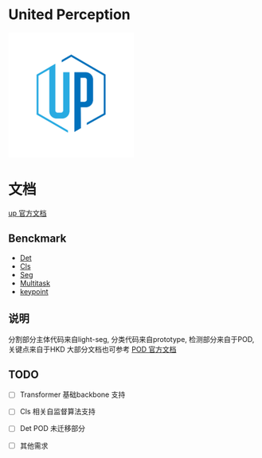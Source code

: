 # United Perception

<img src=./up-logo.png width=50% />


# 文档

[up 官方文档](http://spring.sensetime.com/docs/up/index.html)
## Benckmark

* [Det](benchmark/detection_benchmark.md)
* [Cls](benchmark/classification_benchmark.md)
* [Seg](benchmark/semantic_benchmark.md)
* [Multitask](benchmark/multitask_benchmark.md)
* [keypoint](benchmark/keypoint_benchmark.md)

## 说明

分割部分主体代码来自light-seg, 分类代码来自prototype, 检测部分来自于POD, 关键点来自于HKD
大部分文档也可参考 [POD 官方文档](http://spring.sensetime.com/docs/pod/index.html)

## TODO
- [ ] Transformer 基础backbone 支持
- [ ] Cls 相关自监督算法支持
- [ ] Det POD 未迁移部分
- [ ] 其他需求

